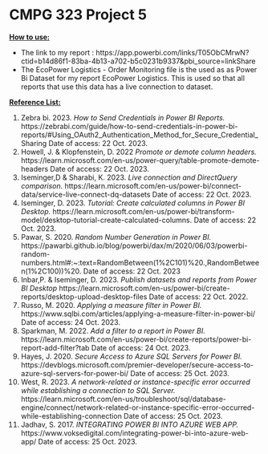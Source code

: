 # CMPG 323 Project 5

**<ins>How to use:</ins>**
<ul>
  <li>The link to my report : https://app.powerbi.com/links/T05ObCMrwN?ctid=b14d86f1-83ba-4b13-a702-b5c0231b9337&pbi_source=linkShare </li>
  <li> The EcoPower Logistics - Order Monitoring file is the used as as Power Bi Dataset for my report EcoPower Logistics. This is used so that all reports that use this data has a live connection to dataset.</li>
</ul>

**<ins>Reference List:</ins>**
<ol>
  <li>Zebra bi. 2023. <em> How to Send Credentials in Power BI Reports.</em> https://zebrabi.com/guide/how-to-send-credentials-in-power-bi-reports/#Using_OAuth2_Authentication_Method_for_Secure_Credential_Sharing Date of access: 22 Oct. 2023.</li>
  <li>Howell, J. & Klopfenstein, D. 2022 <em>Promote or demote column headers.</em> https://learn.microsoft.com/en-us/power-query/table-promote-demote-headers Date of access: 22 Oct. 2023. </li>
  <li>Iseminger,D & Sharabi, K. 2023.<em> Live connection and DirectQuery comparison.</em> https://learn.microsoft.com/en-us/power-bi/connect-data/service-live-connect-dq-datasets Date of access: 22 Oct. 2023.</li>
  <li>Iseminger, D. 2023. <em>Tutorial: Create calculated columns in Power BI Desktop.</em> https://learn.microsoft.com/en-us/power-bi/transform-model/desktop-tutorial-create-calculated-columns. Date of access: 22 Oct. 2023.</li>
  <li>Pawar, S. 2020. <em> Random Number Generation in Power BI.</em> https://pawarbi.github.io/blog/powerbi/dax/m/2020/06/03/powerbi-random-numbers.html#:~:text=RandomBetween(1%2C101)%20.,RandomBetween(1%2C100))%20. Date of access: 22 Oct. 2023</li>
  <li>Inbar,P. & Iseminger, D. 2023. <em>Publish datasets and reports from Power BI Desktop </em> https://learn.microsoft.com/en-us/power-bi/create-reports/desktop-upload-desktop-files Date of access: 22 Oct. 2022.</li>
 <li>Russo, M. 2020. <em> Applying a measure filter in Power BI.</em> https://www.sqlbi.com/articles/applying-a-measure-filter-in-power-bi/ Date of access: 24 Oct. 2023.
  </li>
  <li>Sparkman, M. 2022. <em> Add a filter to a report in Power BI.</em> https://learn.microsoft.com/en-us/power-bi/create-reports/power-bi-report-add-filter?tab Date of access: 24 Oct. 2023.
  </li>
  <li>Hayes, J. 2020. <em> Secure Access to Azure SQL Servers for Power BI.</em> https://devblogs.microsoft.com/premier-developer/secure-access-to-azure-sql-servers-for-power-bi/ Date of access: 25 Oct. 2023.
  </li>
  <li>West, R. 2023. <em> A network-related or instance-specific error occurred while establishing a connection to SQL Server.</em> https://learn.microsoft.com/en-us/troubleshoot/sql/database-engine/connect/network-related-or-instance-specific-error-occurred-while-establishing-connection Date of access: 25 Oct. 2023.</li>
  <li>Jadhav, S. 2017. <em> INTEGRATING POWER BI INTO AZURE WEB APP.</em> https://www.voksedigital.com/integrating-power-bi-into-azure-web-app/ Date of access: 25 Oct. 2023.</li>
</ol>

